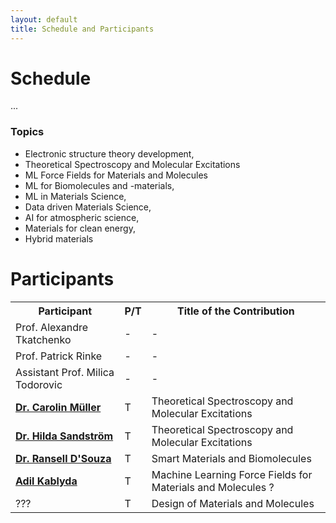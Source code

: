 ```yaml
---
layout: default
title: Schedule and Participants
---
```


# Schedule

...

### Topics

- Electronic structure theory development,
- Theoretical Spectroscopy and Molecular Excitations
- ML Force Fields for Materials and Molecules
- ML for Biomolecules and -materials,
- ML in Materials Science,
- Data driven Materials Science,
- AI for atmospheric science,
- Materials for clean energy,
- Hybrid materials


# Participants

<table>
<tr>
  <th> Participant </th>
  <th> P/T </th>
  <th> Title of the Contribution </th>
</tr>
<tr>
  <td> Prof. Alexandre Tkatchenko </td>
  <td> - </td>
  <td> - </td>
</tr>
<tr>
  <td> Prof. Patrick Rinke </td>
  <td> - </td>
  <td> - </td>
</tr>
<tr>
  <td> Assistant Prof. Milica Todorovic </td>
  <td> - </td>
  <td> - </td>
</tr>
<tr>
  <td> <b><a href='https://estml.github.io/contact/'>Dr. Carolin Müller</a></b> </td>
  <td> T </td>
  <td> Theoretical Spectroscopy and Molecular Excitations </td>
</tr>
<tr>
  <td> <b><a href='https://estml.github.io/contact/'>Dr. Hilda Sandström</a></b> </td>
  <td> T </td>
  <td> Theoretical Spectroscopy and Molecular Excitations </td>
</tr>
<tr>
  <td> <b><a href='https://estml.github.io/contact/'>Dr. Ransell D'Souza</a></b> </td>
  <td> T </td>
  <td> Smart Materials and Biomolecules </td>
</tr>
<tr>
  <td> <b><a href='https://estml.github.io/contact/'>Adil Kablyda</a></b> </td>
  <td> T </td>
  <td> Machine Learning Force Fields for Materials and Molecules ? </td>
</tr>
<tr>
  <td> ??? </td>
  <td> T </td>
  <td> Design of Materials and Molecules </td>
</tr>
</table>
